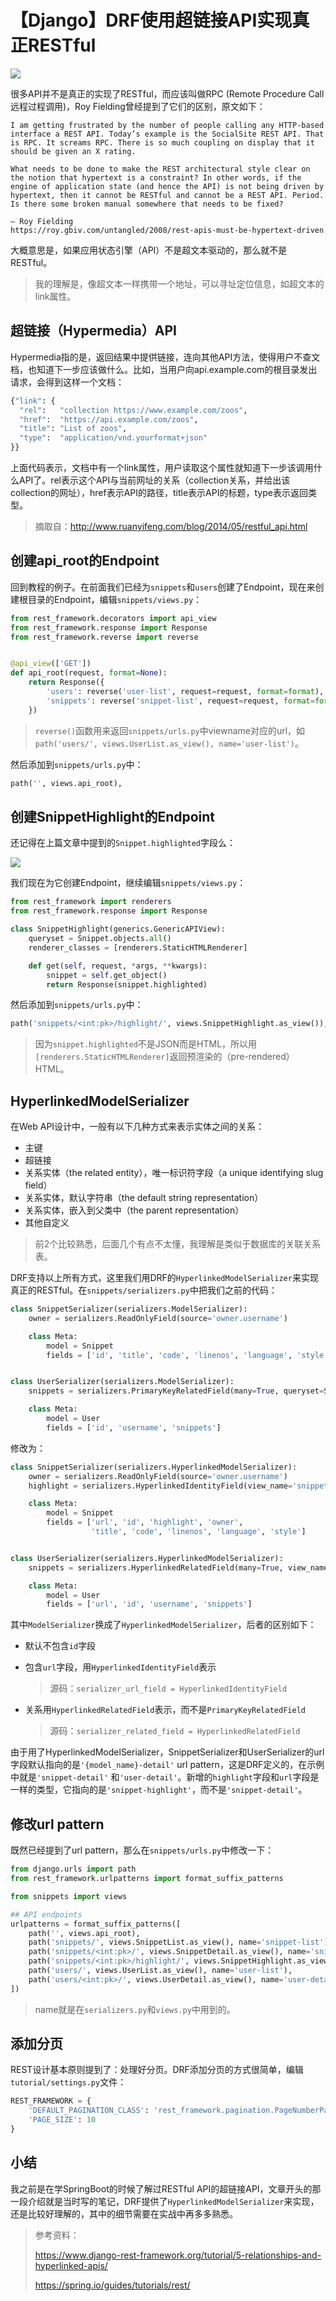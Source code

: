 # 【Django】DRF使用超链接API实现真正RESTful
![](../wanggang.png)


很多API并不是真正的实现了RESTful，而应该叫做RPC (Remote Procedure Call 远程过程调用)，Roy Fielding曾经提到了它们的区别，原文如下：

```
I am getting frustrated by the number of people calling any HTTP-based interface a REST API. Today’s example is the SocialSite REST API. That is RPC. It screams RPC. There is so much coupling on display that it should be given an X rating.

What needs to be done to make the REST architectural style clear on the notion that hypertext is a constraint? In other words, if the engine of application state (and hence the API) is not being driven by hypertext, then it cannot be RESTful and cannot be a REST API. Period. Is there some broken manual somewhere that needs to be fixed?

— Roy Fielding
https://roy.gbiv.com/untangled/2008/rest-apis-must-be-hypertext-driven
```

大概意思是，如果应用状态引擎（API）不是超文本驱动的，那么就不是RESTful。

> 我的理解是，像超文本一样携带一个地址，可以寻址定位信息，如超文本的link属性。

## 超链接（Hypermedia）API

Hypermedia指的是，返回结果中提供链接，连向其他API方法，使得用户不查文档，也知道下一步应该做什么。比如，当用户向api.example.com的根目录发出请求，会得到这样一个文档：

```python
{"link": {
  "rel":   "collection https://www.example.com/zoos",
  "href":  "https://api.example.com/zoos",
  "title": "List of zoos",
  "type":  "application/vnd.yourformat+json"
}}
```

上面代码表示，文档中有一个link属性，用户读取这个属性就知道下一步该调用什么API了。rel表示这个API与当前网址的关系（collection关系，并给出该collection的网址），href表示API的路径，title表示API的标题，type表示返回类型。

> 摘取自：http://www.ruanyifeng.com/blog/2014/05/restful_api.html

## 创建api_root的Endpoint

回到教程的例子。在前面我们已经为`snippets`和`users`创建了Endpoint，现在来创建根目录的Endpoint，编辑`snippets/views.py`：

```python
from rest_framework.decorators import api_view
from rest_framework.response import Response
from rest_framework.reverse import reverse


@api_view(['GET'])
def api_root(request, format=None):
    return Response({
        'users': reverse('user-list', request=request, format=format),
        'snippets': reverse('snippet-list', request=request, format=format)
    })
```

> `reverse()`函数用来返回`snippets/urls.py`中viewname对应的url，如`path('users/', views.UserList.as_view(), name='user-list')`。

然后添加到`snippets/urls.py`中：

```python
path('', views.api_root),
```

## 创建SnippetHighlight的Endpoint

还记得在上篇文章中提到的`Snippet.highlighted`字段么：

![](004011-【Django】DRF使用超链接API实现真正RESTful/image-20201220210707722.png)

我们现在为它创建Endpoint，继续编辑`snippets/views.py`：

```python
from rest_framework import renderers
from rest_framework.response import Response

class SnippetHighlight(generics.GenericAPIView):
    queryset = Snippet.objects.all()
    renderer_classes = [renderers.StaticHTMLRenderer]

    def get(self, request, *args, **kwargs):
        snippet = self.get_object()
        return Response(snippet.highlighted)
```

然后添加到`snippets/urls.py`中：

```python
path('snippets/<int:pk>/highlight/', views.SnippetHighlight.as_view()),
```

> 因为`snippet.highlighted`不是JSON而是HTML，所以用`[renderers.StaticHTMLRenderer]`返回预渲染的（pre-rendered）HTML。

## HyperlinkedModelSerializer

在Web API设计中，一般有以下几种方式来表示实体之间的关系：

- 主键
- 超链接
- 关系实体（the related entity），唯一标识符字段（a unique identifying slug field）
- 关系实体，默认字符串（the default string representation）
- 关系实体，嵌入到父类中（the parent representation）
- 其他自定义

> 前2个比较熟悉，后面几个有点不太懂，我理解是类似于数据库的关联关系表。

DRF支持以上所有方式，这里我们用DRF的`HyperlinkedModelSerializer`来实现真正的RESTful。在`snippets/serializers.py`中把我们之前的代码：

```python
class SnippetSerializer(serializers.ModelSerializer):
    owner = serializers.ReadOnlyField(source='owner.username')

    class Meta:
        model = Snippet
        fields = ['id', 'title', 'code', 'linenos', 'language', 'style', 'owner']


class UserSerializer(serializers.ModelSerializer):
    snippets = serializers.PrimaryKeyRelatedField(many=True, queryset=Snippet.objects.all())

    class Meta:
        model = User
        fields = ['id', 'username', 'snippets']
```

修改为：

```python
class SnippetSerializer(serializers.HyperlinkedModelSerializer):
    owner = serializers.ReadOnlyField(source='owner.username')
    highlight = serializers.HyperlinkedIdentityField(view_name='snippet-highlight', format='html')

    class Meta:
        model = Snippet
        fields = ['url', 'id', 'highlight', 'owner',
                  'title', 'code', 'linenos', 'language', 'style']


class UserSerializer(serializers.HyperlinkedModelSerializer):
    snippets = serializers.HyperlinkedRelatedField(many=True, view_name='snippet-detail', read_only=True)

    class Meta:
        model = User
        fields = ['url', 'id', 'username', 'snippets']
```

其中`ModelSerializer`换成了`HyperlinkedModelSerializer`，后者的区别如下：

- 默认不包含`id`字段

- 包含`url`字段，用`HyperlinkedIdentityField`表示

  > 源码：`serializer_url_field = HyperlinkedIdentityField`

- 关系用`HyperlinkedRelatedField`表示，而不是`PrimaryKeyRelatedField`

  > 源码：`serializer_related_field = HyperlinkedRelatedField`

由于用了HyperlinkedModelSerializer，SnippetSerializer和UserSerializer的url字段默认指向的是`'{model_name}-detail'` url pattern，这是DRF定义的，在示例中就是`'snippet-detail'` 和`'user-detail'`。新增的`highlight`字段和`url`字段是一样的类型，它指向的是`'snippet-highlight'`，而不是`'snippet-detail'`。

## 修改url pattern

既然已经提到了url pattern，那么在`snippets/urls.py`中修改一下：

```python
from django.urls import path
from rest_framework.urlpatterns import format_suffix_patterns

from snippets import views

## API endpoints
urlpatterns = format_suffix_patterns([
    path('', views.api_root),
    path('snippets/', views.SnippetList.as_view(), name='snippet-list'),
    path('snippets/<int:pk>/', views.SnippetDetail.as_view(), name='snippet-detail'),
    path('snippets/<int:pk>/highlight/', views.SnippetHighlight.as_view(), name='snippet-highlight'),
    path('users/', views.UserList.as_view(), name='user-list'),
    path('users/<int:pk>/', views.UserDetail.as_view(), name='user-detail')
])

```

> name就是在`serializers.py`和`views.py`中用到的。

## 添加分页

REST设计基本原则提到了：处理好分页。DRF添加分页的方式很简单，编辑`tutorial/settings.py`文件：

```python
REST_FRAMEWORK = {
    'DEFAULT_PAGINATION_CLASS': 'rest_framework.pagination.PageNumberPagination',
    'PAGE_SIZE': 10
}
```

## 小结

我之前是在学SpringBoot的时候了解过RESTful API的超链接API，文章开头的那一段介绍就是当时写的笔记，DRF提供了`HyperlinkedModelSerializer`来实现，还是比较好理解的，其中的细节需要在实战中再多多熟悉。

> 参考资料：
>
> https://www.django-rest-framework.org/tutorial/5-relationships-and-hyperlinked-apis/
>
> https://spring.io/guides/tutorials/rest/